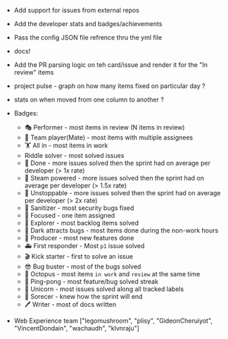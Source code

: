 
- Add support for issues from external repos
- Add the developer stats and badges/achievements
- Pass the config JSON file refrence thru the yml file
- docs!
- Add the PR parsing logic on teh card/issue and render it for the "In review" items

- project pulse - graph on how many items fixed on particular day ?
- stats on when moved from one column to another ?

- Badges:
    - 🎭 Performer - most items in review (N items in review)
    - 🤝 Team player(Mate) - most items with multiple assignees
    - 🏋️ All in - most items in work
    - Riddle solver - most solved issues
    - 💯 Done - more issues solved then the sprint had on average per developer (> 1x rate)
    - 🚂 Steam powered - more issues solved then the sprint had on average per developer (> 1.5x rate)
    - 🚀 Unstoppable - more issues solved then the sprint had on average per developer (> 2x rate)
    - 🧴 Sanitizer - most security bugs fixed
    - 🔭 Focused - one item assigned
    - 🧭 Explorer - most backlog items solved
    - 🦉 Dark attracts bugs - most items done during the non-work hours
    - 🤗 Producer - most new features done
    - 🚑 First responder - Most `p1` issue solved
    - 🎬 Kick starter - first to solve an issue
    - 😎 Bug buster - most of the bugs solved
    - 🐙 Octopus - most items `in work` and `review` at the same time
    - 🏓 Ping-pong - most feature/bug solved streak
    - 🦄 Unicorn - most issues solved along all tracked labels
    - 🔮 Sorecer - knew how the sprint will end
    - 🖊️ Writer - most of docs written

<!--
🧊 🏋️ 💤 🏓 ✈️ 🛸 🪐 ⛱️ 🔔 📢 📣 🍾 🌊 💨 🍄 🌝 🌪️ ❄️ ☂️
💧 🐽 🐷 🐾 👣 🐙 🌎 ☁️ ☄️ 🤗 🧠 🦴 👃 👂 🧚 🧞 🧟 🧘 🧳
🎃 👑 💼 ⛑️ 🧴 😎 🚿 💆 🛀 🦠 ✨ 🏖️ 🗑️ 🎰 🎱 🎲 🔮 🗄️ 🖇️
🛢️ 🧹 🛀 🧲 🔋 🧭 🔦 ⚙️ ⚡ 🤖 🔧 💳 🔌 🔎 📷 🔬 🕵️ 🔭 👽
🧑‍🚀 🛰️ 📡 🥛 🎂 🧀 🍕 🧰 👷 🚧 🎥 🎬 💩 🎉 📚 ⛄ 🧸 👋 🏆
⚽ 🥅 🤓 🧐 🍭 🍭 🎪 🗡️ 🐉 🧝 🃏 🎲 🧩 🙈 🖊️ 🏛️ 🗝️ 🗺️ 🙉
-->

- Web Experience team ["legomushroom", "plisy", "GideonCheruiyot", "VincentDondain", "wachaudh", "klvnraju"]